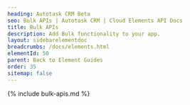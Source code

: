 ```yaml
---
heading: Autotask CRM Beta
seo: Bulk APIs | Autotask CRM | Cloud Elements API Docs
title: Bulk APIs
description: Add Bulk functionality to your app.
layout: sidebarelementdoc
breadcrumbs: /docs/elements.html
elementId: 50
parent: Back to Element Guides
order: 35
sitemap: false
---
```


{% include bulk-apis.md %}
